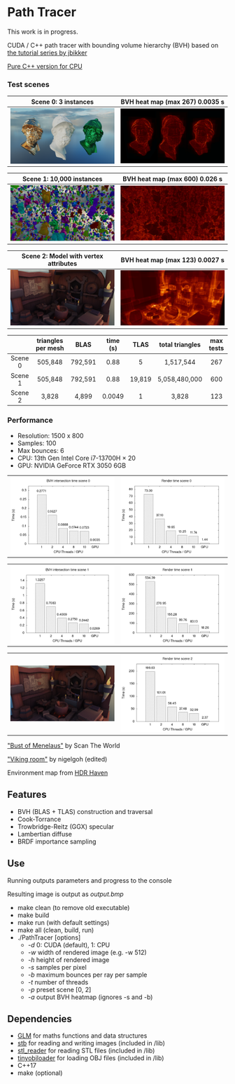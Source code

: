 # Path Tracer

This work is in progress.

CUDA / C++ path tracer with bounding volume hierarchy (BVH) based on [the tutorial series by jbikker](https://jacco.ompf2.com/2022/04/13/how-to-build-a-bvh-part-1-basics/)

[Pure C++ version for CPU](https://github.com/al-ro/path-tracer/tree/main)

### Test scenes

<table width="100%">
  <thead>
    <tr>
      <th width="50%">Scene 0: 3 instances</th>
      <th width="50%">BVH heat map (max 267) 0.0035 s</th>
    </tr>
  </thead>
  <tbody>
    <tr>
      <td width="50%"><img src="images/three_stl.png"/></td>
      <td width="50%"><img src="images/three_stl_bvh.png"/></td>
    </tr>
  </tbody>
</table>

<table width="100%">
  <thead>
    <tr>
      <th width="50%">Scene 1: 10,000 instances</th>
      <th width="50%">BVH heat map (max 600) 0.026 s</th>
    </tr>
  </thead>
  <tbody>
    <tr>
      <td width="50%"><img src="images/scatter_stl.png"/></td>
      <td width="50%"><img src="images/scatter_stl_bvh.png"/></td>
    </tr>
  </tbody>
</table>

<table width="100%">
  <thead>
    <tr>
      <th width="50%">Scene 2: Model with vertex attributes</th>
      <th width="50%">BVH heat map (max 123) 0.0027 s</th>
    </tr>
  </thead>
  <tbody>
    <tr>
      <td width="50%"><img src="images/obj.png"/></td>
      <td width="50%"><img src="images/obj_bvh.png"/></td>
    </tr>
  </tbody>
</table>

|| triangles per mesh | BLAS | time (s) | TLAS | total triangles | max tests
:---:|:---:|:---:|:---:|:---:|:---:|:---:|
Scene 0 | 505,848 | 792,591 | 0.88 | 5 | 1,517,544 | 267
Scene 1 | 505,848 | 792,591 | 0.88 | 19,819 | 5,058,480,000 | 600
Scene 2 | 3,828 | 4,899 | 0.0049 | 1 | 3,828 | 123

### Performance

- Resolution: 1500 x 800
- Samples: 100
- Max bounces: 6
- CPU: 13th Gen Intel Core i7-13700H × 20
- GPU: NVIDIA GeForce RTX 3050 6GB

<table width="100%">
  <tbody>
    <tr>
      <td width="50%"><img src="images/bvh_0.png"/></td>
      <td width="50%"><img src="images/render_0.png"/></td>
    </tr>
  </tbody>
</table>

<table width="100%">
  <tbody>
    <tr>
      <td width="50%"><img src="images/bvh_1.png"/></td>
      <td width="50%"><img src="images/render_1.png"/></td>
    </tr>
  </tbody>
</table>

<table width="100%">
  <tbody>
    <tr>
      <td width="50%"><img src="images/obj.png"/></td>
      <td width="50%"><img src="images/render_2.png"/></td>
    </tr>
  </tbody>
</table>


["Bust of Menelaus"](https://www.myminifactory.com/object/3d-print-bust-of-menelaus-32197) by Scan The World

["Viking room"](https://sketchfab.com/3d-models/viking-room-a49f1b8e4f5c4ecf9e1fe7d81915ad38) by nigelgoh (edited)

Environment map from [HDR Haven](https://hdri-haven.com/)

## Features

- BVH (BLAS + TLAS) construction and traversal
- Cook-Torrance
- Trowbridge-Reitz (GGX) specular
- Lambertian diffuse
- BRDF importance sampling

## Use

Running outputs parameters and progress to the console

Resulting image is output as *output.bmp*

- make clean (to remove old executable)
- make build
- make run (with default settings)
- make all (clean, build, run)
- ./PathTracer \[options\]
    - *-d* 0: CUDA (default), 1: CPU
    - *-w* width of rendered image (e.g. -w 512)
    - *-h* height of rendered image
    - *-s* samples per pixel
    - *-b* maximum bounces per ray per sample
    - *-t* number of threads
    - *-p* preset scene \[0, 2\]
    - *-a* output BVH heatmap (ignores -s and -b)


## Dependencies

- [GLM](https://github.com/g-truc/glm) for maths functions and data structures
- [stb](https://github.com/nothings/stb) for reading and writing images (included in /lib)
- [stl_reader](https://github.com/sreiter/stl_reader) for reading STL files (included in /lib)
- [tinyobjloader](https://github.com/tinyobjloader/tinyobjloader) for loading OBJ files (included in /lib)
- C++17
- make (optional)
